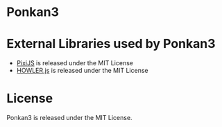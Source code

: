 # Ponkan3


# External Libraries used by Ponkan3

- [PixiJS](https://github.com/pixijs/pixi.js) is released under the MIT License
- [HOWLER.js](https://github.com/goldfire/howler.js) is released under the MIT License

# License

Ponkan3 is released under the MIT License.

